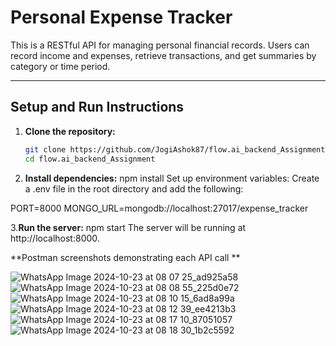 # Personal Expense Tracker

This is a RESTful API for managing personal financial records. Users can record income and expenses, retrieve transactions, and get summaries by category or time period.

---

## **Setup and Run Instructions**

1. **Clone the repository:**
   ```bash
   git clone https://github.com/JogiAshok87/flow.ai_backend_Assignment.git
   cd flow.ai_backend_Assignment
   
2. **Install dependencies:**
npm install
Set up environment variables: Create a .env file in the root directory and add the following:


PORT=8000
MONGO_URL=mongodb://localhost:27017/expense_tracker


3.**Run the server:**
npm start
The server will be running at http://localhost:8000.

**Postman screenshots demonstrating each API call **

 ![WhatsApp Image 2024-10-23 at 08 07 25_ad925a58](https://github.com/user-attachments/assets/b93c3251-3cb8-48bf-a75d-6d9a4b1fe95c)
![WhatsApp Image 2024-10-23 at 08 08 55_225d0e72](https://github.com/user-attachments/assets/ce85146f-1dd3-4c9a-addf-5e75c574077d)
![WhatsApp Image 2024-10-23 at 08 10 15_6ad8a99a](https://github.com/user-attachments/assets/24ddd5fb-b590-4061-adbe-06f8a834df4b)
![WhatsApp Image 2024-10-23 at 08 12 39_ee4213b3](https://github.com/user-attachments/assets/eb7a4531-513b-4852-8b70-368e9ae7b6d9)
![WhatsApp Image 2024-10-23 at 08 17 10_87051057](https://github.com/user-attachments/assets/83df15be-5b1a-4240-b550-98d4889d62bb)
![WhatsApp Image 2024-10-23 at 08 18 30_1b2c5592](https://github.com/user-attachments/assets/5a7e3289-f975-4e15-88d8-38384431e1d2)


